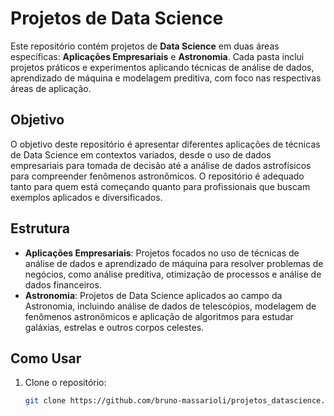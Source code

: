 # Projetos de Data Science

Este repositório contém projetos de **Data Science** em duas áreas específicas: **Aplicações Empresariais** e **Astronomia**. Cada pasta inclui projetos práticos e experimentos aplicando técnicas de análise de dados, aprendizado de máquina e modelagem preditiva, com foco nas respectivas áreas de aplicação.

## Objetivo

O objetivo deste repositório é apresentar diferentes aplicações de técnicas de Data Science em contextos variados, desde o uso de dados empresariais para tomada de decisão até a análise de dados astrofísicos para compreender fenômenos astronômicos. O repositório é adequado tanto para quem está começando quanto para profissionais que buscam exemplos aplicados e diversificados.

## Estrutura

- **Aplicações Empresariais**: Projetos focados no uso de técnicas de análise de dados e aprendizado de máquina para resolver problemas de negócios, como análise preditiva, otimização de processos e análise de dados financeiros.
- **Astronomia**: Projetos de Data Science aplicados ao campo da Astronomia, incluindo análise de dados de telescópios, modelagem de fenômenos astronômicos e aplicação de algoritmos para estudar galáxias, estrelas e outros corpos celestes.

## Como Usar

1. Clone o repositório:
   ```bash
   git clone https://github.com/bruno-massarioli/projetos_datascience.git
